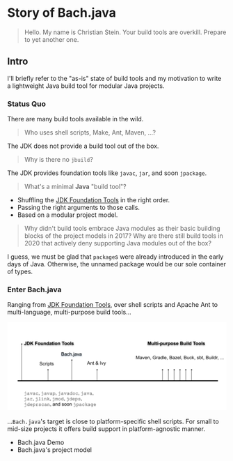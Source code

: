 # Story of Bach.java

> Hello.
My name is Christian Stein.
Your build tools are overkill.
Prepare to yet another one.

## Intro

I'll briefly refer to the "as-is" state of build tools
and my motivation to write a lightweight Java build tool for modular Java projects.

### Status Quo

There are many build tools available in the wild.

> Who uses shell scripts, Make, Ant, Maven, ...?

The JDK does not provide a build tool out of the box.

> Why is there no `jbuild`?

The JDK provides foundation tools like `javac`, `jar`, and soon `jpackage`.

> What's a minimal **Java** "build tool"?

- Shuffling the [JDK Foundation Tools] in the right order.
- Passing the right arguments to those calls.
- Based on a modular project model.

> Why didn't build tools embrace Java modules as their basic building blocks of the project models in 2017?
> Why are there still build tools in 2020 that actively deny supporting Java modules out of the box?

I guess, we must be glad that `package`s were already introduced in the early days of Java.
Otherwise, the unnamed package would be our sole container of types.

### Enter Bach.java

Ranging from [JDK Foundation Tools], over shell scripts and Apache Ant to multi-language, multi-purpose build tools...

![jdk-and-build-tools-with-bach](img/jdk-and-build-tools-with-bach.svg)

...`Bach.java`'s target is close to platform-specific shell scripts.
For small to mid-size projects it offers build support in platform-agnostic manner.

- Bach.java Demo
- Bach.java's project model

[JDK Foundation Tools]: https://docs.oracle.com/en/java/javase/11/tools/main-tools-create-and-build-applications.html
